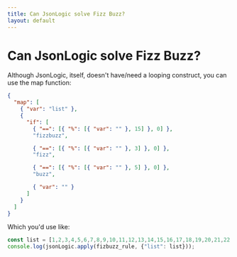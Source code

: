 ```yaml
---
title: Can JsonLogic solve Fizz Buzz?
layout: default
---
```


# Can JsonLogic solve Fizz Buzz?


Although JsonLogic, itself, doesn't have/need a looping construct, you can use the map function:

```json
{
  "map": [
    { "var": "list" },
    {
      "if": [
        { "==": [{ "%": [{ "var": "" }, 15] }, 0] },
        "fizzbuzz",

        { "==": [{ "%": [{ "var": "" }, 3] }, 0] },
        "fizz",

        { "==": [{ "%": [{ "var": "" }, 5] }, 0] },
        "buzz",

        { "var": "" }
      ]
    }
  ]
}

```

Which you'd use like:

```js
const list = [1,2,3,4,5,6,7,8,9,10,11,12,13,14,15,16,17,18,19,20,21,22,23,24,25,26,27,28,29,30]; 
console.log(jsonLogic.apply(fizbuzz_rule, {"list": list}));
```

